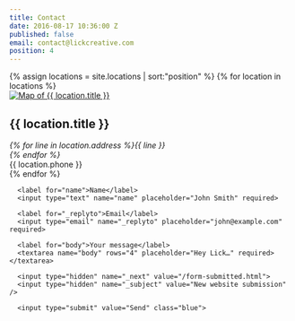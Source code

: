 ```yaml
---
title: Contact
date: 2016-08-17 10:36:00 Z
published: false
email: contact@lickcreative.com
position: 4
---
```


<div class="u-center-block u-center-block--medium u-vertical-space">
  <div class="grid grid--gutter grid--center ">
    {% assign locations = site.locations | sort:"position" %}
    {% for location in locations %}
      <div class="grid__item grid__item--contact grid__item--gutter">
        <div class="card">
          <a href="{{ location.map_url }}" class="no-link-styles card__link">
            <div class="card__image">
              <img src="{{ location.image-1x }}" sizes="100vw, (min-width: 30em) 50vw, (min-width: 70em) 25vw" srcset="{{ location.image-1x }} 1x, {{ location.image-2x }} 2x" alt="Map of {{ location.title }}" />
            </div>
          </a>
          <div class="card__body">
            <h2 class="card__heading">{{ location.title }}</h2>
            <!-- Has to be on one line to avoid weird whitespace in final HTML -->
            <address>{% for line in location.address %}{{ line }}<br>{% endfor %}</address>
            <span>{{ location.phone }}</span>
          </div>
        </div>
      </div>
    {% endfor %}
  </div>
</div>

<div class="u-center-block u-center-block--medium u-center-block--outline">

  <form action="//formspree.io/{{ page.email }}" method="POST">

      <label for="name">Name</label>
      <input type="text" name="name" placeholder="John Smith" required>

      <label for="_replyto">Email</label>
      <input type="email" name="_replyto" placeholder="john@example.com" required>

      <label for="body">Your message</label>
      <textarea name="body" rows="4" placeholder="Hey Lick…" required></textarea>

      <input type="hidden" name="_next" value="/form-submitted.html">
      <input type="hidden" name="_subject" value="New website submission" />

      <input type="submit" value="Send" class="blue">

  </form>

</div>

